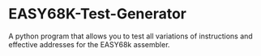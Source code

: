 # EASY68K-Test-Generator
A python program that allows you to test all variations of instructions and effective addresses for the EASY68k assembler.
